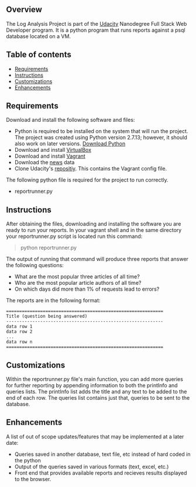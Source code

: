 ## Overview
The Log Analysis Project is part of the [Udacity](http://udacity.com) Nanodegree Full Stack Web Developer program. 
It is a python program that runs reports against a psql database located on a VM.

## Table of contents

- [Requirements](#requirements)
- [Instructions](#instructions)
- [Customizations](#customizations)
- [Enhancements](#enhancements)


## Requirements

Download and install the following software and files:
- Python is required to be installed on the system that will run the project. The project was created using Python version 2.7.13; however, it should also work on later versions. [Download Python](https://www.python.org/ftp/python/2.7.13/)
- Download and install [VirtualBox](https://www.virtualbox.org/wiki/Downloads)
- Download and install [Vagrant](https://www.vagrantup.com/)
- Download the [news](https://d17h27t6h515a5.cloudfront.net/topher/2016/August/57b5f748_newsdata/newsdata.zip) data
- Clone Udacity's [repositiy](https://github.com/udacity/fullstack-nanodegree-vm). This contains the Vagrant config file.

The following python file is required for the project to run correctly.
- reportrunner.py

## Instructions

After obtaining the files, downloading and installing the software you are ready to run your reports.  In your vagrant shell and in the same directory your reportrunner.py script is located run this command:
> python reportrunner.py

The output of running that command will produce three reports that answer the following questions:
- What are the most popular three articles of all time?
- Who are the most popular article authors of all time?
- On which days did more than 1% of requests lead to errors?

The reports are in the following format:
```
============================================================
Title (question being answered)
------------------------------------------------------------
data row 1
data row 2
...
data row n
============================================================
```

## Customizations

Within the reportrunner.py file's main function, you can add more queries for further reporting by appending information to both the printInfo and queries lists.  The printInfo list adds the title and any text to be added to the end of each row.  The queries list contains just that, queries to be sent to the database.

## Enhancements

A list of out of scope updates/features that may be implemented at a later date:
- Queries saved in another database, text file, etc instead of hard coded in the python
- Output of the queries saved in various formats (text, excel, etc.)
- Front end that provides available reports and recieves results displayed to the browser.
